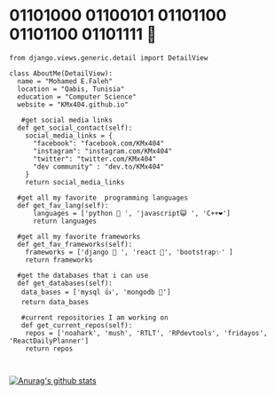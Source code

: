 # 01101000 01100101 01101100 01101100 01101111  👋

```Shell
from django.views.generic.detail import DetailView

class AboutMe(DetailView):
  name = "Mohamed E.Faleh"
  location = "Qabis, Tunisia"
  education = "Computer Science"
  website = "KMx404.github.io"
  
   #get social media links
  def get_social_contact(self):
    social_media_links = {
      "facebook": "facebook.com/KMx404"
      "instagram": "instagram.com/KMx404"
      "twitter": "twitter.com/KMx404"
      "dev community" : "dev.to/KMx404"      
    }    
    return social_media_links 
  
  #get all my favorite  programming languages
  def get_fav_lang(self):
      languages = ['python 🐍 ', 'javascript😺 ', 'C++❤️']
      return languages
      
  #get all my favorite frameworks
  def get_fav_frameworks(self):
    frameworks = ['django 🔫 ', 'react 🎯', 'bootstrap✨' ]
    return frameworks
   
  #get the databases that i can use
  def get_databases(self):
   data_bases = ['mysql 👍', 'mongodb 🍃']
   return data_bases
   
   #current repositories I am working on 
   def get_current_repos(self): 
    repos = ['noahark', 'mush', 'RTLT', 'RPdevtools', 'fridayos', 'ReactDailyPlanner']
    return repos 
   
     
   ```
   
   [![Anurag's github stats](https://github-readme-stats.vercel.app/api?username=KMx404)](https://github.com/anuraghazra/github-readme-stats) 
   
